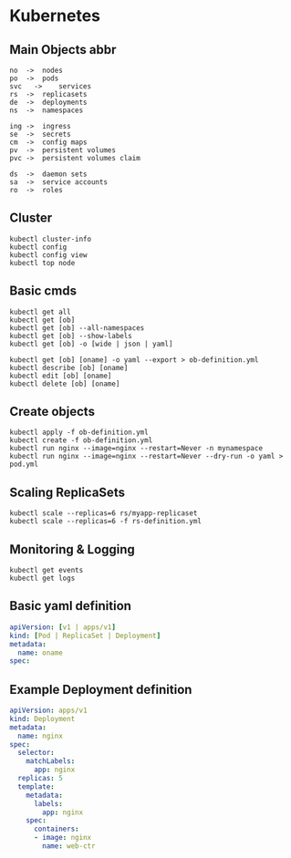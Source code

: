 # Kubernetes

## Main Objects abbr
```shell
no	->	nodes
po 	-> 	pods
svc   -> 	services
rs 	->	replicasets
de	->	deployments
ns	->	namespaces

ing	->	ingress
se  -> 	secrets
cm	->	config maps
pv	->	persistent volumes
pvc -> 	persistent volumes claim

ds	->	daemon sets
sa	->	service accounts
ro	->	roles
```
## Cluster
```shell
kubectl cluster-info
kubectl config
kubectl config view
kubectl top node
```

## Basic cmds
```shell
kubectl get all
kubectl get [ob]
kubectl get [ob] --all-namespaces
kubectl get [ob] --show-labels
kubectl get [ob] -o [wide | json | yaml]

kubectl get [ob] [oname] -o yaml --export > ob-definition.yml
kubectl describe [ob] [oname]
kubectl edit [ob] [oname]
kubectl delete [ob] [oname]
```

## Create objects
```shell
kubectl apply -f ob-definition.yml
kubectl create -f ob-definition.yml
kubectl run nginx --image=nginx --restart=Never -n mynamespace
kubectl run nginx --image=nginx --restart=Never --dry-run -o yaml > pod.yml
```

## Scaling ReplicaSets
```shell
kubectl scale --replicas=6 rs/myapp-replicaset
kubectl scale --replicas=6 -f rs-definition.yml
```

## Monitoring & Logging 
```shell
kubectl get events 
kubectl get logs
```

## Basic yaml definition
```yaml
apiVersion: [v1 | apps/v1]
kind: [Pod | ReplicaSet | Deployment]
metadata:
  name: oname
spec:
```

## Example Deployment definition
```yaml
apiVersion: apps/v1
kind: Deployment
metadata:
  name: nginx
spec:
  selector:
    matchLabels:
      app: nginx
  replicas: 5
  template:
    metadata:
      labels:
        app: nginx
    spec:
      containers:
      - image: nginx
        name: web-ctr
```        
